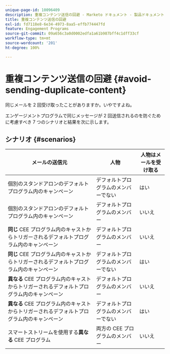 ```yaml
---
unique-page-id: 10096409
description: 重複コンテンツ送信の回避 - Marketo ドキュメント - 製品ドキュメント
title: 重複コンテンツ送信の回避
exl-id: fd7118e8-6e34-4973-8aa5-effb774447fd
feature: Engagement Programs
source-git-commit: 09a656c3a0d0002edfa1a61b987bff4c1dff33cf
workflow-type: tm+mt
source-wordcount: '201'
ht-degree: 100%

---
```


# 重複コンテンツ送信の回避 {#avoid-sending-duplicate-content}

同じメールを 2 回受け取ったことがありますか。いやですよね。

エンゲージメントプログラムで同じメッセージが 2 回送信されるのを防ぐために考慮すべき 7 つのシナリオと結果を次に示します。

## シナリオ {#scenarios}

| メールの送信元 | 人物 | 人物はメールを受け取る |
|---|---|---|
| 個別のスタンドアロンのデフォルトプログラム内のキャンペーン | デフォルトプログラムのメンバーでない | はい |
| 個別のスタンドアロンのデフォルトプログラム内のキャンペーン | デフォルトプログラムのメンバー | いいえ |
| **同じ** CEE プログラム内のキャストからトリガーされるデフォルトプログラム内のキャンペーン | デフォルトプログラムのメンバー | いいえ |
| **同じ** CEE プログラム内のキャストからトリガーされるデフォルトプログラム内のキャンペーン | デフォルトプログラムのメンバーでない | はい |
| **異なる** CEE プログラム内のキャストからトリガーされるデフォルトプログラム内のキャンペーン | デフォルトプログラムのメンバー | いいえ |
| **異なる** CEE プログラム内のキャストからトリガーされるデフォルトプログラム内のキャンペーン | デフォルトプログラムのメンバーでない | はい |
| スマートストリームを使用する&#x200B;**異なる** CEE プログラム | 両方の CEE プログラムのメンバー | いいえ |
